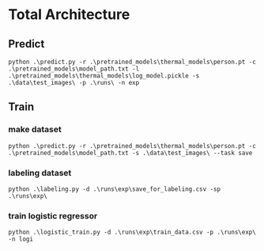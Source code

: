 # Total Architecture

## Predict
```shell
python .\predict.py -r .\pretrained_models\thermal_models\person.pt -c  .\pretrained_models\model_path.txt -l .\pretrained_models\thermal_models\log_model.pickle -s .\data\test_images\ -p .\runs\ -n exp
```
## Train
### make dataset
```shell
python .\predict.py -r .\pretrained_models\thermal_models\person.pt -c  .\pretrained_models\model_path.txt -s .\data\test_images\ --task save
```
### labeling dataset
```shell
python .\labeling.py -d .\runs\exp\save_for_labeling.csv -sp .\runs\exp\
```
### train logistic regressor
```shell
python .\logistic_train.py -d .\runs\exp\train_data.csv -p .\runs\exp\ -n logi
```